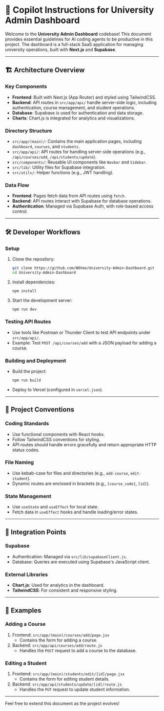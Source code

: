 # 🤖 Copilot Instructions for University Admin Dashboard

Welcome to the **University Admin Dashboard** codebase! This document provides essential guidelines for AI coding agents to be productive in this project. The dashboard is a full-stack SaaS application for managing university operations, built with **Next.js** and **Supabase**.

---

## 🏗️ Architecture Overview

### **Key Components**
- **Frontend**: Built with Next.js (App Router) and styled using TailwindCSS.
- **Backend**: API routes in `src/app/api/` handle server-side logic, including authentication, course management, and student operations.
- **Database**: Supabase is used for authentication and data storage.
- **Charts**: Chart.js is integrated for analytics and visualizations.

### **Directory Structure**
- `src/app/(main)/`: Contains the main application pages, including `dashboard`, `courses`, and `students`.
- `src/app/api/`: API routes for handling server-side operations (e.g., `/api/courses/add`, `/api/students/update`).
- `src/components/`: Reusable UI components like `Navbar` and `Sidebar`.
- `src/lib/`: Utility files for Supabase integration.
- `src/utils/`: Helper functions (e.g., JWT handling).

### **Data Flow**
- **Frontend**: Pages fetch data from API routes using `fetch`.
- **Backend**: API routes interact with Supabase for database operations.
- **Authentication**: Managed via Supabase Auth, with role-based access control.

---

## 🛠️ Developer Workflows

### **Setup**
1. Clone the repository:
   ```bash
   git clone https://github.com/N0Vee/University-Admin-Dashboard.git
   cd University-Admin-Dashboard
   ```
2. Install dependencies:
   ```bash
   npm install
   ```
3. Start the development server:
   ```bash
   npm run dev
   ```

### **Testing API Routes**
- Use tools like Postman or Thunder Client to test API endpoints under `src/app/api/`.
- Example: Test `POST /api/courses/add` with a JSON payload for adding a course.

### **Building and Deployment**
- Build the project:
  ```bash
  npm run build
  ```
- Deploy to Vercel (configured in `vercel.json`).

---

## 📏 Project Conventions

### **Coding Standards**
- Use functional components with React hooks.
- Follow TailwindCSS conventions for styling.
- API routes should handle errors gracefully and return appropriate HTTP status codes.

### **File Naming**
- Use kebab-case for files and directories (e.g., `add-course`, `edit-student`).
- Dynamic routes are enclosed in brackets (e.g., `[course_code]`, `[id]`).

### **State Management**
- Use `useState` and `useEffect` for local state.
- Fetch data in `useEffect` hooks and handle loading/error states.

---

## 🔗 Integration Points

### **Supabase**
- Authentication: Managed via `src/lib/supabaseClient.js`.
- Database: Queries are executed using Supabase's JavaScript client.

### **External Libraries**
- **Chart.js**: Used for analytics in the dashboard.
- **TailwindCSS**: For consistent and responsive styling.

---

## 📂 Examples

### **Adding a Course**
1. Frontend: `src/app/(main)/courses/add/page.jsx`
   - Contains the form for adding a course.
2. Backend: `src/app/api/courses/add/route.js`
   - Handles the `POST` request to add a course to the database.

### **Editing a Student**
1. Frontend: `src/app/(main)/students/edit/[id]/page.jsx`
   - Contains the form for editing student details.
2. Backend: `src/app/api/students/update/[id]/route.js`
   - Handles the `PUT` request to update student information.

---

Feel free to extend this document as the project evolves!
